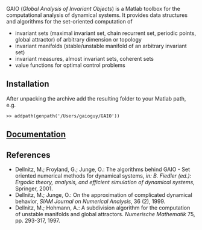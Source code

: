 GAIO (*Global Analysis of Invariant Objects*) is a Matlab toolbox for the computational analysis of dynamical systems.  It provides data structures and algorithms for the set-oriented computation of
* invariant sets (maximal invariant set, chain recurrent set, periodic points, global attractor) of arbitrary dimension or topology
* invariant manifolds (stable/unstable manifold of an arbitrary invariant set)
* invariant measures, almost invariant sets, coherent sets
* value functions for optimal control problems

## Installation

After unpacking the archive add the resulting folder to your Matlab path, e.g.

    >> addpath(genpath('/Users/gaioguy/GAIO'))
   
## [Documentation](https://github.com/gaioguy/GAIO/wiki)

## References

* Dellnitz, M.; Froyland, G.; Junge, O.: The algorithms behind GAIO - Set oriented numerical methods for dynamical systems,
_in: B. Fiedler (ed.): Ergodic theory, analysis, and efficient simulation of dynamical systems_, Springer, 2001.
* Dellnitz, M.; Junge, O.: On the approximation of complicated dynamical behavior, _SIAM Journal on Numerical Analysis_, 36 (2), 1999.
* Dellnitz, M.; Hohmann, A.: A subdivision algorithm for the computation of unstable manifolds and global attractors.
_Numerische Mathematik_ 75, pp. 293-317, 1997. 
